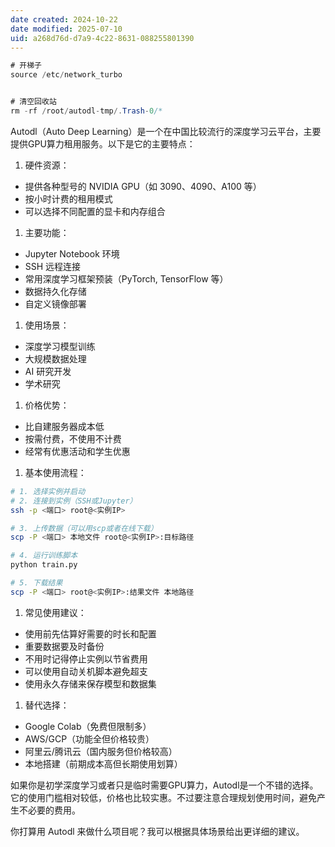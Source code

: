 ```yaml
---
date created: 2024-10-22
date modified: 2025-07-10
uid: a268d76d-d7a9-4c22-8631-088255801390
---
```

```Java
# 开梯子
source /etc/network_turbo


# 清空回收站
rm -rf /root/autodl-tmp/.Trash-0/*

```

Autodl（Auto Deep Learning）是一个在中国比较流行的深度学习云平台，主要提供GPU算力租用服务。以下是它的主要特点：

1. 硬件资源：
- 提供各种型号的 NVIDIA GPU（如 3090、4090、A100 等）
- 按小时计费的租用模式
- 可以选择不同配置的显卡和内存组合

1. 主要功能：
- Jupyter Notebook 环境
- SSH 远程连接
- 常用深度学习框架预装（PyTorch, TensorFlow 等）
- 数据持久化存储
- 自定义镜像部署

1. 使用场景：
- 深度学习模型训练
- 大规模数据处理
- AI 研究开发
- 学术研究

1. 价格优势：
- 比自建服务器成本低
- 按需付费，不使用不计费
- 经常有优惠活动和学生优惠

1. 基本使用流程：

```bash
# 1. 选择实例并启动
# 2. 连接到实例（SSH或Jupyter）
ssh -p <端口> root@<实例IP>

# 3. 上传数据（可以用scp或者在线下载）
scp -P <端口> 本地文件 root@<实例IP>:目标路径

# 4. 运行训练脚本
python train.py

# 5. 下载结果
scp -P <端口> root@<实例IP>:结果文件 本地路径
```

1. 常见使用建议：
- 使用前先估算好需要的时长和配置
- 重要数据要及时备份
- 不用时记得停止实例以节省费用
- 可以使用自动关机脚本避免超支
- 使用永久存储来保存模型和数据集

1. 替代选择：
- Google Colab（免费但限制多）
- AWS/GCP（功能全但价格较贵）
- 阿里云/腾讯云（国内服务但价格较高）
- 本地搭建（前期成本高但长期使用划算）

如果你是初学深度学习或者只是临时需要GPU算力，Autodl是一个不错的选择。它的使用门槛相对较低，价格也比较实惠。不过要注意合理规划使用时间，避免产生不必要的费用。

你打算用 Autodl 来做什么项目呢？我可以根据具体场景给出更详细的建议。
